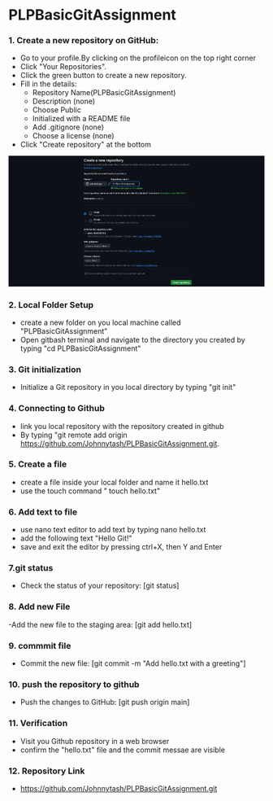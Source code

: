 # PLPBasicGitAssignment

### 1. Create a new repository on GitHub:
- Go to your profile.By clicking on the profileicon on the top right corner
- Click "Your Repositories".
- Click the green button to create a new repository.
- Fill in the details:
    - Repository Name(PLPBasicGitAssignment)
    - Description (none)
    - Choose Public
    - Initialized with a README file
    - Add .gitignore (none)
    - Choose a license (none)
- Click "Create repository" at the bottom

![alt text](<repo creation.png>)

### 2. Local Folder Setup
- create a new folder on you local machine called "PLPBasicGitAssignment"
- Open gitbash terminal and navigate to the directory you created by typing "cd PLPBasicGitAssignment"


### 3. Git initialization
- Initialize a Git repository in you local directory by typing 
    "git init"


### 4. Connecting to Github
- link you local repository with the repository created in github
- By typing "git remote add origin https://github.com/Johnnytash/PLPBasicGitAssignment.git.


### 5. Create a file
- create a file inside your local folder and name it hello.txt
- use the touch command " touch hello.txt"

### 6. Add text to file
- use nano text editor to add text by typing nano hello.txt
- add the following text "Hello Git!"
- save and exit the editor by pressing ctrl+X, then Y and Enter


### 7.git status
- Check the status of your repository: [git status]

### 8. Add new File
-Add the new file to the staging area: [git add hello.txt]

### 9. commmit file
- Commit the new file: [git commit -m "Add hello.txt with a    greeting"]

### 10. push the repository to github 
- Push the changes to GitHub: [git push origin main]

### 11. Verification
- Visit you Github repository in a web browser
- confirm the "hello.txt" file and the commit messae are visible

### 12. Repository Link
- https://github.com/Johnnytash/PLPBasicGitAssignment.git




    
